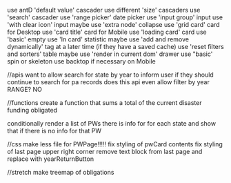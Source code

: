 use antD 'default value' cascader
use different 'size' cascaders 
use 'search' cascader
use 'range picker' date picker
use 'input group' input
use 'with clear icon' input
maybe use 'extra node' collapse
use 'grid card' card for Desktop
use 'card title' card for Mobile
use 'loading card' card
use 'basic' empty
use 'In card' statistic
maybe use 'add and remove dynamically' tag at a later time (if they have a saved cache)
use 'reset filters and sorters' table
maybe use 'render in current dom' drawer
use "basic' spin or skeleton
use backtop if necessary on Mobile

//apis
 want to allow search for state by year to inform user if they should continue to search for pa records
 does this api even allow filter by year RANGE? NO


//functions
create a function that sums a total of the current disaster funding obligated 

conditionally render a list of PWs there is info for for each state and show that if there is no info for that PW

 //css
 make less file for PWPage!!!!!
 fix styling of pwCard contents
 fix styling of last page upper right corner
 remove text block from last page and replace with yearReturnButton

 //stretch
 make treemap of obligations



